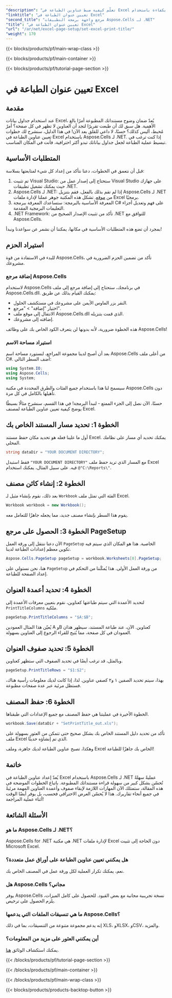 ```yaml
---
"description": "تعلّم كيفية ضبط عناوين الطباعة في Excel بكفاءة باستخدام Aspose.Cells لـ .NET. بسّط عملية الطباعة لديك باتباع دليلنا المفصل خطوة بخطوة."
"linktitle": "تعيين عنوان الطباعة في Excel"
"second_title": "مرجع واجهة برمجة التطبيقات Aspose.Cells لـ .NET"
"title": "تعيين عنوان الطباعة في Excel"
"url": "/ar/net/excel-page-setup/set-excel-print-title/"
"weight": 170
---
```


{{< blocks/products/pf/main-wrap-class >}}

{{< blocks/products/pf/main-container >}}

{{< blocks/products/pf/tutorial-page-section >}}

# تعيين عنوان الطباعة في Excel

## مقدمة

عند استخدام جداول بيانات Excel، يُعدّ ضمان وضوح مستنداتك المطبوعة أمرًا بالغ الأهمية. هل سبق لك أن طبعت تقريرًا لتجد أن العناوين لا تظهر في كل صفحة؟ أمرٌ مُحبط، أليس كذلك؟ حسنًا، لا داعي للقلق بعد الآن! في هذا الدليل، سنشرح لك خطوات تعيين عناوين الطباعة في Excel باستخدام Aspose.Cells لـ .NET. إذا كنت ترغب في تبسيط عملية الطباعة لجعل جداول بياناتك تبدو أكثر احترافية، فأنت في المكان المناسب.

## المتطلبات الأساسية

قبل أن نتعمق في الخطوات، دعنا نتأكد من إعداد كل شيء لمتابعتها بسلاسة:

1. تم تثبيت Visual Studio: ستحتاج إلى إصدار عمل من Visual Studio على جهازك حيث يمكنك تشغيل تطبيقات .NET.
2. Aspose.Cells لـ .NET: إذا لم تقم بذلك بالفعل، فقم بتنزيل Aspose.Cells لـ .NET من [موقع](https://releases.aspose.com/cells/net/). تشكل هذه المكتبة جوهر عملنا لإدارة ملفات Excel برمجيًا.
3. المعرفة الأساسية بالبرمجة: ستساعدك المعرفة ببرمجة C# على فهم وتعديل أجزاء التعليمات البرمجية المقدمة.
4. .NET Framework: تأكد من تثبيت الإصدار الصحيح من .NET للتوافق مع Aspose.Cells.

بمجرد أن تضع هذه المتطلبات الأساسية في مكانها، يمكننا أن نشمر عن سواعدنا ونبدأ!

## استيراد الحزم

للبدء في الاستفادة من قوة Aspose.Cells، تأكد من تضمين الحزم الضرورية في مشروعك. 

### إضافة مرجع Aspose.Cells

لاستخدام Aspose.Cells في برنامجك، ستحتاج إلى إضافة مرجع إلى ملف Aspose.Cells.dll. يمكنك القيام بذلك عن طريق:

- النقر بزر الماوس الأيمن على مشروعك في مستكشف الحلول.
- اختيار "إضافة" > "مرجع".
- الانتقال إلى موقع ملف Aspose.Cells.dll الذي قمت بتنزيله.
- إضافته إلى مشروعك.

هذه الخطوة ضرورية، لأنه بدونها لن يتعرف الكود الخاص بك على وظائف Aspose.Cells!

### استيراد مساحة الاسم

بعد أن أصبح لدينا مجموعة المراجع، لنستورد مساحة اسم Aspose.Cells من أعلى ملف C#. أضف السطر التالي:

```csharp
using System.IO;
using Aspose.Cells;
using System;
```

سيسمح لنا هذا باستخدام جميع الفئات والطرق المحددة في مكتبة Aspose.Cells دون تأهيلها بالكامل في كل مرة.

حسنًا، الآن نصل إلى الجزء الممتع - لنبدأ البرمجة! في هذا القسم، سنشرح مثالًا بسيطًا يوضح كيفية تعيين عناوين الطباعة لمصنف Excel.

## الخطوة 1: تحديد مسار المستند الخاص بك

أول ما علينا فعله هو تحديد مكان حفظ مستند Excel. يمكنك تحديد أي مسار على نظامك المحلي. 

```csharp
string dataDir = "YOUR DOCUMENT DIRECTORY";
```

فقط استبدل `"YOUR DOCUMENT DIRECTORY"` مع المسار الذي تريد حفظ ملف Excel فيه. على سبيل المثال، يمكنك استخدام `@"C:\Reports\"`.

## الخطوة 2: إنشاء كائن مصنف

بعد ذلك، نقوم بإنشاء مثيل لـ `Workbook` الفئة التي تمثل ملف Excel.

```csharp
Workbook workbook = new Workbook();
```

يقوم هذا السطر بإنشاء مصنف جديد، مما يجعله جاهزًا للتعامل معه.

## الخطوة 3: الحصول على مرجع PageSetup

الآن دعنا ننتقل إلى ورقة العمل `PageSetup` الخاصية. هذا هو المكان الذي سيتم فيه تكوين معظم إعدادات الطباعة لدينا.

```csharp
Aspose.Cells.PageSetup pageSetup = workbook.Worksheets[0].PageSetup;
```

هنا، نحن نستولي على `PageSetup` من ورقة العمل الأولى. هذا يُمكّننا من التحكم في إعداد الصفحة للطباعة.

## الخطوة 4: تحديد أعمدة العنوان

لتحديد الأعمدة التي سيتم طباعتها كعناوين، نقوم بتعيين معرفات الأعمدة إلى `PrintTitleColumns` ملكية. 

```csharp
pageSetup.PrintTitleColumns = "$A:$B";
```

يُعيّن هذا المثال العمودين A وB كعناوين. الآن، عند طباعة المستند، سيظهر هذان العمودان في كل صفحة، مما يُتيح للقراء الرجوع إلى العناوين بسهولة.

## الخطوة 5: تحديد صفوف العنوان

وبالمثل، قد ترغب أيضًا في تحديد الصفوف التي ستظهر كعناوين.

```csharp
pageSetup.PrintTitleRows = "$1:$2";
```

بهذا، سيتم تحديد الصفين ١ و٢ كصفي عناوين. لذا، إذا كانت لديك معلومات رأسية هناك، فستظل مرئية عبر عدة صفحات مطبوعة.

## الخطوة 6: حفظ المصنف

الخطوة الأخيرة في عمليتنا هي حفظ المصنف مع جميع الإعدادات التي طبقناها. 

```csharp
workbook.Save(dataDir + "SetPrintTitle_out.xls");
```

تأكد من تحديد دليل المستند الخاص بك بشكل صحيح حتى تتمكن من العثور بسهولة على ملف Excel الذي تم إنشاؤه حديثًا. 

وهكذا، تصبح عناوين الطباعة لديك جاهزة، وملف Excel الخاص بك جاهزًا للطباعة!

## خاتمة

يُعدّ إعداد عناوين الطباعة في Excel باستخدام Aspose.Cells لـ .NET عمليةً سهلةً تُحسّن بشكل كبير من سهولة قراءة مستنداتك المطبوعة. باتباع الخطوات الموضحة في هذه المقالة، ستمتلك الآن المهارات اللازمة لإبقاء صفوف وأعمدة العناوين المهمة مرئيةً في جميع أنحاء تقاريرك. هذا لا يُحسّن العرض الاحترافي فحسب، بل يوفر أيضًا الوقت أثناء عملية المراجعة!

## الأسئلة الشائعة

### ما هو Aspose.Cells لـ .NET؟
Aspose.Cells for .NET هي مكتبة .NET لإدارة ملفات Excel دون الحاجة إلى تثبيت Microsoft Excel.

### هل يمكنني تعيين عناوين الطباعة على أوراق عمل متعددة؟
نعم، يمكنك تكرار العملية لكل ورقة عمل في المصنف الخاص بك.

### هل Aspose.Cells مجاني؟
يوفر Aspose.Cells نسخة تجريبية مجانية مع بعض القيود. للحصول على كامل الميزات، يلزم الحصول على ترخيص.

### ما هي تنسيقات الملفات التي يدعمها Aspose.Cells؟
إنه يدعم مجموعة متنوعة من التنسيقات، بما في ذلك XLS، وXLSX، وCSV، والمزيد.

### أين يمكنني العثور على مزيد من المعلومات؟
يمكنك استكشاف الوثائق [هنا](https://reference.aspose.com/cells/net/).

{{< /blocks/products/pf/tutorial-page-section >}}

{{< /blocks/products/pf/main-container >}}

{{< /blocks/products/pf/main-wrap-class >}}

{{< blocks/products/products-backtop-button >}}